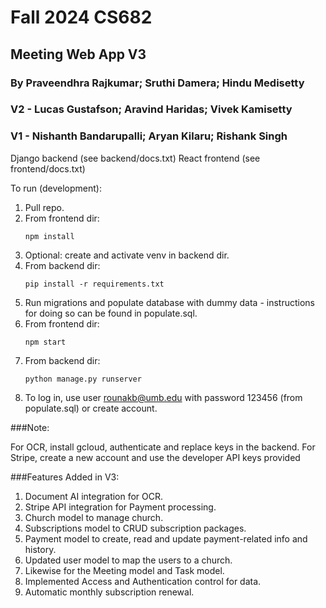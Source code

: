 # Fall 2024 CS682
## Meeting Web App V3
### By Praveendhra Rajkumar; Sruthi Damera; Hindu Medisetty
### V2 - Lucas Gustafson; Aravind Haridas; Vivek Kamisetty
### V1 - Nishanth Bandarupalli; Aryan Kilaru; Rishank Singh

Django backend (see backend/docs.txt)
React frontend (see frontend/docs.txt)

To run (development):

1. Pull repo.
2. From frontend dir:
    ```
    npm install
    ```
3. Optional: create and activate venv in backend dir.
4. From backend dir:
    ```
    pip install -r requirements.txt
    ```
5. Run migrations and populate database with dummy data - instructions for doing so can be found in populate.sql.
6. From frontend dir:
    ```
    npm start
    ```
7. From backend dir:
    ```
    python manage.py runserver
    ```
8. To log in, use user rounakb@umb.edu with password 123456 (from populate.sql) or create account.

###Note: 

For OCR, install gcloud, authenticate and replace keys in the backend.
For Stripe, create a new account and use the developer API keys provided

###Features Added in V3:

1. Document AI integration for OCR.
2. Stripe API integration for Payment processing.
3. Church model to manage church.
4. Subscriptions model to CRUD subscription packages.
5. Payment model to create, read and update payment-related info and history.
6. Updated user model to map the users to a church.
7. Likewise for the Meeting model and Task model.
8. Implemented Access and Authentication control for data.
9. Automatic monthly subscription renewal.
